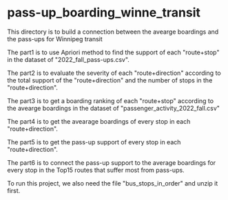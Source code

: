 # pass-up_boarding_winne_transit
This directory is to build a connection between the avearge boardings and the pass-ups for Winnipeg transit

The part1 is to use Apriori method to find the support of each "route+stop" in the dataset of "2022_fall_pass-ups.csv".

The part2 is to evaluate the severity of each "route+direction" according to the total support of the "route+direction" and the
number of stops in the "route+direction".

The part3 is to get a boarding ranking of each "route+stop" according to the avearge boardings in the dataset of "passenger_activity_2022_fall.csv"

The part4 is to get the avearage boardings of every stop in each "route+direction".

The part5 is to get the pass-up support of every stop in each "route+direction".

The part6 is to connect the pass-up support to the average boardings for every stop in the Top15 routes that suffer most from pass-ups.

To run this project, we also need the file "bus_stops_in_order" and unzip it first.
